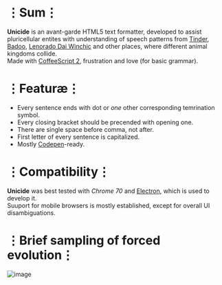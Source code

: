 # ⋮Sum⋮
__Unicide__ is an avant-garde HTML5 text formatter, developed to assist pluricellular entites with understanding of speech patterns from [Tinder](https://tinder.com/), [Badoo](https://badoo.com), [Lenorado Dai Winchic](https://vk.com/dayvinchik) and other places, where different animal kingdoms collide.  
Made with [CoffeeScript 2](http://coffeescript.com/v2/), frustration and love (for basic grammar).

# ⋮Featuræ⋮
* Every sentence ends with dot or _one_ other corresponding temrination symbol.
* Every closing bracket should be precended with opening one.
* There are single space before comma, not after.
* First letter of every sentence is capitalized.
* Mostly [Codepen](http://codepen.io)-ready.

# ⋮Compatibility⋮
__Unicide__ was best tested with _Chrome 70_ and [Electron](https://electronjs.org/), which is used to develop it.  
Suuport for mobile browsers is mostly established, except for overall UI disambiguations.

# ⋮Brief sampling of forced evolution⋮
![image](https://user-images.githubusercontent.com/8768470/47201795-becbbd80-d383-11e8-85f0-918cbaf93ead.png)
